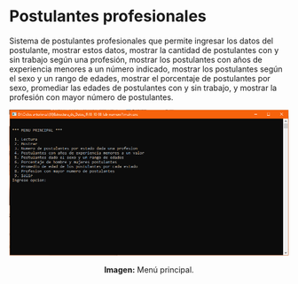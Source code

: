 # Postulantes profesionales
Sistema de postulantes profesionales que permite ingresar los datos del postulante, mostrar estos datos, mostrar la cantidad de postulantes con y sin trabajo según una profesión, mostrar los postulantes con años de experiencia menores a un número indicado, mostrar los postulantes según el sexo y un rango de edades, mostrar el porcentaje de postulantes por sexo, promediar las edades de postulantes con y sin trabajo, y mostrar la profesión con mayor número de postulantes.

<div align="center">
<img src="media/menu-principal.png">
<p><strong>Imagen:</strong> Menú principal.</p>
</div>
